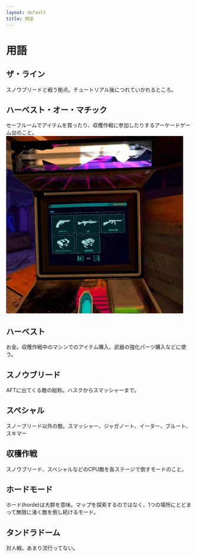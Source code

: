 ```yaml
---
layout: default
title: 用語
---
```

# 用語

## ザ・ライン
スノウブリードと戦う拠点。チュートリアル後につれていかれるところ。

## ハーベスト・オー・マチック
セーフルームでアイテムを買ったり、収穫作戦に参加したりするアーケードゲーム台のこと。
![画像：ハーベスト・オー・マチック](../images/gro_machine.jpg)

## ハーベスト
お金。収穫作戦中のマシンでのアイテム購入、武器の強化パーツ購入などに使う。

## スノウブリード
AFTに出てくる敵の総称。ハスクからスマッシャーまで。

## スペシャル
スノーブリード以外の敵。スマッシャー、ジャガノート、イーター、ブルート、スキマー

## 収穫作戦
スノウブリード、スペシャルなどのCPU敵を各ステージで倒すモードのこと。

## ホードモード
ホード(horde)は大群を意味。マップを探索するのではなく、1つの場所にとどまって無限に湧く敵を倒し続けるモード。

## タンドラドーム
対人戦。あまり流行ってない。

